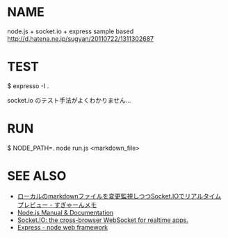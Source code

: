 # NAME

node.js + socket.io + express sample based <http://d.hatena.ne.jp/sugyan/20110722/1311302687>

# TEST

$ expresso -I .

socket.io のテスト手法がよくわかりません...

# RUN

$ NODE_PATH=. node run.js <markdown_file>

# SEE ALSO

* [ローカルのmarkdownファイルを変更監視しつつSocket.IOでリアルタイムプレビュー - すぎゃーんメモ](http://d.hatena.ne.jp/sugyan/20110722/1311302687)
* [Node.js Manual & Documentation](http://nodejs.org/docs/latest/api/index.html)
* [Socket.IO: the cross-browser WebSocket for realtime apps.](http://socket.io/#how-to-use)
* [Express - node web framework](http://expressjs.com/guide.html)
